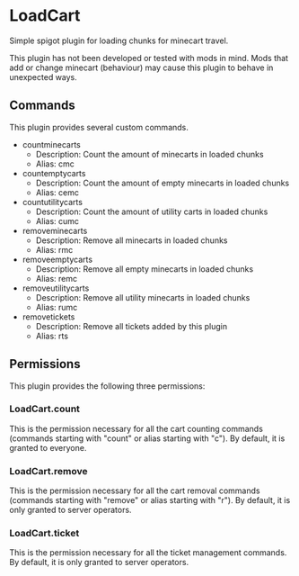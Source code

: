 # LoadCart
Simple spigot plugin for loading chunks for minecart travel.

This plugin has not been developed or tested with mods in mind. Mods that add or change minecart (behaviour) may cause this
plugin to behave in unexpected ways.

## Commands

This plugin provides several custom commands.

- countminecarts
  - Description: Count the amount of minecarts in loaded chunks
  - Alias: cmc
- countemptycarts
  - Description: Count the amount of empty minecarts in loaded chunks
  - Alias: cemc
- countutilitycarts
  - Description: Count the amount of utility carts in loaded chunks
  - Alias: cumc
- removeminecarts
  - Description: Remove all minecarts in loaded chunks
  - Alias: rmc
- removeemptycarts
  - Description: Remove all empty minecarts in loaded chunks
  - Alias: remc
- removeutilitycarts
  - Description: Remove all utility minecarts in loaded chunks
  - Alias: rumc
- removetickets
  - Description: Remove all tickets added by this plugin
  - Alias: rts 


## Permissions

This plugin provides the following three permissions:

### LoadCart.count

This is the permission necessary for all the cart counting commands (commands starting with "count" or alias starting with "c").
By default, it is granted to everyone.

### LoadCart.remove

This is the permission necessary for all the cart removal commands (commands starting with "remove" or alias starting with "r").
By default, it is only granted to server operators.

### LoadCart.ticket

This is the permission necessary for all the ticket management commands. By default, it is only granted to server operators.